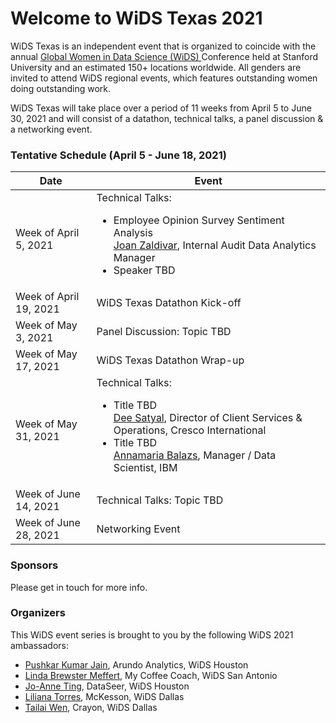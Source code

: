 # Welcome to WiDS Texas 2021

WiDS Texas is an independent event that is organized to coincide with the annual <a href="https://www.widsconference.org/">Global Women in Data Science (WiDS) </a> Conference held at Stanford University and an estimated 150+ locations worldwide. All genders are invited to attend WiDS regional events, which features outstanding women doing outstanding work.

WiDS Texas will take place over a period of 11 weeks from April 5 to June 30, 2021 and will consist of a datathon, technical talks, a panel discussion & a networking event.

### Tentative Schedule (April 5 - June 18, 2021)

Date  | Event 
------------- | -------------
Week of April 5, 2021  | Technical Talks: <ul><li>Employee Opinion Survey Sentiment Analysis<br><a href="https://www.linkedin.com/in/joan-zaldivar-5a25317/">Joan Zaldivar</a>, Internal Audit Data Analytics Manager</li><li>Speaker TBD</li></ul>
Week of April 19, 2021  | WiDS Texas Datathon Kick-off
Week of May 3, 2021 | Panel Discussion: Topic TBD
Week of May 17, 2021 | WiDS Texas Datathon Wrap-up
Week of May 31, 2021 | Technical Talks: <ul><li>Title TBD<br><a href="https://www.linkedin.com/in/dhritysatyal/">Dee Satyal</a>, Director of Client Services & Operations, Cresco International</li><li>Title TBD<br><a href="https://www.linkedin.com/in/annamaria-balazs/">Annamaria Balazs</a>, Manager / Data Scientist, IBM</li></ul>
Week of June 14, 2021 | Technical Talks: Topic TBD
Week of June 28, 2021 | Networking Event


### Sponsors

Please get in touch for more info.

### Organizers

This WiDS event series is brought to you by the following WiDS 2021 ambassadors:

- <a href="mailto:pushkar.jain@arundo.com">Pushkar Kumar Jain</a>, Arundo Analytics, WiDS Houston
- <a href="mailto:Linda@myCoffeeCoach.com">Linda Brewster Meffert</a>, My Coffee Coach, WiDS San Antonio
- <a href="mailto:jting@dataseer.digital">Jo-Anne Ting</a>, DataSeer, WiDS Houston
- <a href="mailto:liliana.torres@mckesson.com">Liliana Torres</a>, McKesson, WiDS Dallas
- <a href="mailto:wentailai@gmail.com">Tailai Wen</a>, Crayon, WiDS Dallas
